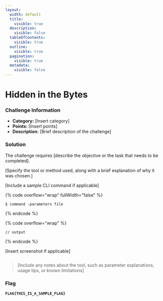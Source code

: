 ```yaml
---
layout:
  width: default
  title:
    visible: true
  description:
    visible: false
  tableOfContents:
    visible: true
  outline:
    visible: true
  pagination:
    visible: true
  metadata:
    visible: false
---
```


# Hidden in the Bytes

### Challenge Information

* **Category:** \[Insert category]
* **Points:** \[Insert points]
* **Description:** \[Brief description of the challenge]

### Solution

The challenge requires \[describe the objective or the task that needs to be completed].

\[Specify the tool or method used, along with a brief explanation of why it was chosen.]

\[Include a sample CLI command if applicable]

{% code overflow="wrap" fullWidth="false" %}
```
$ command -parameters file
```
{% endcode %}

{% code overflow="wrap" %}
```
// output
```
{% endcode %}

\[Insert screenshot if applicable]

<figure><img src="../../../../../.gitbook/assets/MOSHED-2025-8-27-14-39-13.gif" alt=""><figcaption></figcaption></figure>

> \[Include any notes about the tool, such as parameter explanations, usage tips, or known limitations]

### Flag

<pre data-overflow="wrap" data-full-width="false"><code><strong>FLAG{THIS_IS_A_SAMPLE_FLAG}
</strong></code></pre>

